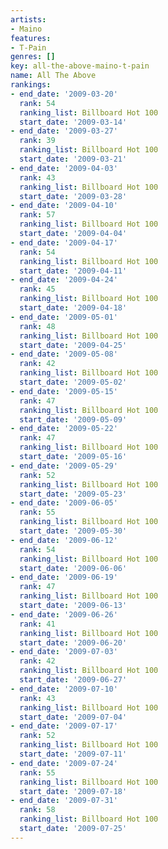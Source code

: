```yaml
---
artists:
- Maino
features:
- T-Pain
genres: []
key: all-the-above-maino-t-pain
name: All The Above
rankings:
- end_date: '2009-03-20'
  rank: 54
  ranking_list: Billboard Hot 100
  start_date: '2009-03-14'
- end_date: '2009-03-27'
  rank: 39
  ranking_list: Billboard Hot 100
  start_date: '2009-03-21'
- end_date: '2009-04-03'
  rank: 43
  ranking_list: Billboard Hot 100
  start_date: '2009-03-28'
- end_date: '2009-04-10'
  rank: 57
  ranking_list: Billboard Hot 100
  start_date: '2009-04-04'
- end_date: '2009-04-17'
  rank: 54
  ranking_list: Billboard Hot 100
  start_date: '2009-04-11'
- end_date: '2009-04-24'
  rank: 45
  ranking_list: Billboard Hot 100
  start_date: '2009-04-18'
- end_date: '2009-05-01'
  rank: 48
  ranking_list: Billboard Hot 100
  start_date: '2009-04-25'
- end_date: '2009-05-08'
  rank: 42
  ranking_list: Billboard Hot 100
  start_date: '2009-05-02'
- end_date: '2009-05-15'
  rank: 47
  ranking_list: Billboard Hot 100
  start_date: '2009-05-09'
- end_date: '2009-05-22'
  rank: 47
  ranking_list: Billboard Hot 100
  start_date: '2009-05-16'
- end_date: '2009-05-29'
  rank: 52
  ranking_list: Billboard Hot 100
  start_date: '2009-05-23'
- end_date: '2009-06-05'
  rank: 55
  ranking_list: Billboard Hot 100
  start_date: '2009-05-30'
- end_date: '2009-06-12'
  rank: 54
  ranking_list: Billboard Hot 100
  start_date: '2009-06-06'
- end_date: '2009-06-19'
  rank: 47
  ranking_list: Billboard Hot 100
  start_date: '2009-06-13'
- end_date: '2009-06-26'
  rank: 41
  ranking_list: Billboard Hot 100
  start_date: '2009-06-20'
- end_date: '2009-07-03'
  rank: 42
  ranking_list: Billboard Hot 100
  start_date: '2009-06-27'
- end_date: '2009-07-10'
  rank: 43
  ranking_list: Billboard Hot 100
  start_date: '2009-07-04'
- end_date: '2009-07-17'
  rank: 52
  ranking_list: Billboard Hot 100
  start_date: '2009-07-11'
- end_date: '2009-07-24'
  rank: 55
  ranking_list: Billboard Hot 100
  start_date: '2009-07-18'
- end_date: '2009-07-31'
  rank: 58
  ranking_list: Billboard Hot 100
  start_date: '2009-07-25'
---
```



